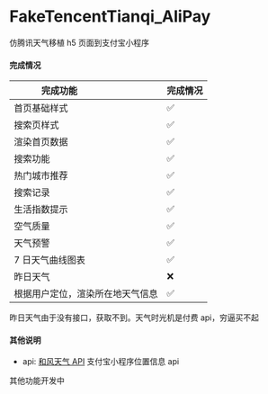 # FakeTencentTianqi_AliPay

仿腾讯天气移植 h5 页面到支付宝小程序

#### 完成情况

| 完成功能                         | 完成情况 |
| -------------------------------- | -------- |
| 首页基础样式                     | ✅       |
| 搜索页样式                       | ✅       |
| 渲染首页数据                     | ✅       |
| 搜索功能                         | ✅       |
| 热门城市推荐                     | ✅       |
| 搜索记录                         | ✅       |
| 生活指数提示                     | ✅       |
| 空气质量                         | ✅       |
| 天气预警                         | ✅       |
| 7 日天气曲线图表                 | ✅       |
| 昨日天气                         | ❌       |
| 根据用户定位，渲染所在地天气信息 | ✅       |

昨日天气由于没有接口，获取不到。天气时光机是付费 api，穷逼买不起

#### 其他说明

- api: [和风天气 API](https://dev.qweather.com/)
  支付宝小程序位置信息 api

其他功能开发中
